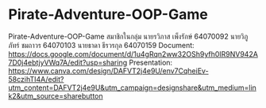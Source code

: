 # Pirate-Adventure-OOP-Game
Pirate-Adventure-OOP-Game 
สมาชิกในกลุ่ม
นายรวิภาส เพ็งรักษ์ 64070092 
นายวิภูภัทร์ ชมถาวร 64070103 
นายธาดา ธีรวรกุล 64070159
Document: https://docs.google.com/document/d/1u4gRqn2ww32OSh9yfh0IR9NV942A7D0j4ebtjyVWq7A/edit?usp=sharing
Presentation: https://www.canva.com/design/DAFVT2j4e9U/env7CqheiEv-58czihTI4A/edit?utm_content=DAFVT2j4e9U&utm_campaign=designshare&utm_medium=link2&utm_source=sharebutton
